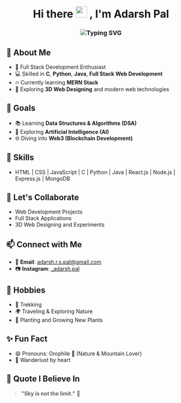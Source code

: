 <h1 align="center">
  Hi there <img src="https://media.giphy.com/media/hvRJCLFzcasrR4ia7z/giphy.gif" width="30px"/> , I'm Adarsh Pal
</h1>

<h3 align="center">
  <img src="https://readme-typing-svg.demolab.com?font=Fira+Code&size=22&pause=1000&center=true&width=440&lines=Full+Stack+Developer;Python%2C+Java%2C+C+Programmer;Learning+DSA%2C+AI%2C+Web3;Nature+Lover+%F0%9F%8C%B1+Trekker+%F0%9F%A5%BE" alt="Typing SVG" />
</h3>

## 🚀 About Me
- 🌟 Full Stack Development Enthusiast
- 💻 Skilled in **C**, **Python**, **Java**, **Full Stack Web Development**
- 🔥 Currently learning **MERN Stack**
- 🎨 Exploring **3D Web Designing** and modern web technologies

## 🎯 Goals
- 📚 Learning **Data Structures & Algorithms (DSA)**
- 🤖 Exploring **Artificial Intelligence (AI)**
- 🌐 Diving into **Web3 (Blockchain Development)**

## 🧩 Skills
- HTML | CSS | JavaScript | C | Python | Java | React.js | Node.js | Express.js | MongoDB

## 🤝 Let's Collaborate
- Web Development Projects
- Full Stack Applications
- 3D Web Designing and Experiments

## 📫 Connect with Me
- 📧 **Email**: [adarsh.r.s.pal@gmail.com](mailto:adarsh.r.s.pal@gmail.com)
- 📷 **Instagram**: [_adarsh.pal](https://www.instagram.com/_adarsh.pal?igsh=MWR1Y3Jwdm56bmJteA==)

## 🌱 Hobbies
- 🥾 Trekking
- 🌍 Traveling & Exploring Nature
- 🌱 Planting and Growing New Plants

## ✨ Fun Fact
- 😄 Pronouns: Orophile 🌊 (Nature & Mountain Lover)
- 🧭 Wanderlust by heart

## 🧠 Quote I Believe In
> **"Sky is not the limit."** 🚀

<!--- 
# 📊 GitHub Stats

![Adarsh's GitHub Stats](https://github-readme-stats.vercel.app/api?username=pal-adarsh&show_icons=true&theme=radical)

![Top Langs](https://github-readme-stats.vercel.app/api/top-langs/?username=pal-adarsh&layout=compact&theme=radical)

--->
  
<!---
pal-adarsh/pal-adarsh is a ✨ special ✨ repository because its `README.md` (this file) appears on your GitHub profile.
You can click the Preview link to take a look at your changes.
--->
